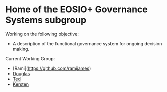 # Home of the EOSIO+ Governance Systems subgroup

Working on the following objective:
- A description of the functional governance system for ongoing decision making.

Current Working Group:
- [Rami[(https://github.com/ramijames)
- [Douglas](https://github.com/douglashorn)
- [Ted](https://github.com/tedcahalleos)
- [Kersten](https://github.com/Kersten-TCD)

